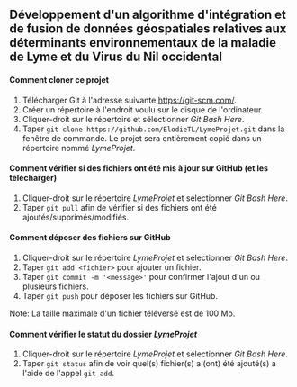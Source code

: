 ## Développement d'un algorithme d'intégration et de fusion de données géospatiales relatives aux déterminants environnementaux de la maladie de Lyme et du Virus du Nil occidental

#### Comment cloner ce projet
1. Télécharger Git à l'adresse suivante https://git-scm.com/.
2. Créer un répertoire à l'endroit voulu sur le disque de l'ordinateur.
3. Cliquer-droit sur le répertoire et sélectionner *Git Bash Here*.
4. Taper `git clone https://github.com/ElodieTL/LymeProjet.git` dans la fenêtre de commande. Le projet sera entièrement copié dans un répertoire nommé *LymeProjet*.

#### Comment vérifier si des fichiers ont été mis à jour sur GitHub (et les télécharger)
1. Cliquer-droit sur le répertoire *LymeProjet* et sélectionner *Git Bash Here*.
2. Taper `git pull` afin de vérifier si des fichiers ont été ajoutés/supprimés/modifiés.

#### Comment déposer des fichiers sur GitHub
1. Cliquer-droit sur le répertoire *LymeProjet* et sélectionner *Git Bash Here*.
2. Taper `git add <fichier>` pour ajouter un fichier.
3. Taper `git commit -m '<message>'` pour confirmer l'ajout d'un ou plusieurs fichiers.
4. Taper `git push` pour déposer les fichiers sur GitHub. 

Note: La taille maximale d'un fichier téléversé est de 100 Mo.

#### Comment vérifier le statut du dossier *LymeProjet*
1. Cliquer-droit sur le répertoire *LymeProjet* et sélectionner *Git Bash Here*.
2. Taper `git status` afin de voir quel(s) fichier(s) a (ont) été ajouté(s) a l'aide de l'appel `git add`.
